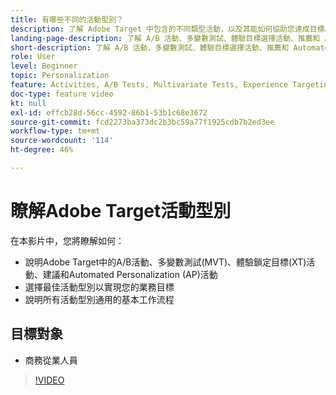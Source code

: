 ```yaml
---
title: 有哪些不同的活動型別？
description: 了解 Adobe Target 中包含的不同類型活動，以及其能如何協助您達成目標。
landing-page-description: 了解 A/B 活動、多變數測試、體驗目標選擇活動、推薦和 Automated Personalization 活動的基礎知識。
short-description: 了解 A/B 活動、多變數測試、體驗目標選擇活動、推薦和 Automated Personalization 活動的基礎知識。
role: User
level: Beginner
topic: Personalization
feature: Activities, A/B Tests, Multivariate Tests, Experience Targeting, Recommendations, Automated Personalization, Visual Experience Composer (VEC)
doc-type: feature video
kt: null
exl-id: effcb28d-56cc-4592-86b1-53b1c68e3672
source-git-commit: fcd2273ba373dc2b3bc59a77f1925cdb7b2ed3ee
workflow-type: tm+mt
source-wordcount: '114'
ht-degree: 46%

---
```


# 瞭解Adobe Target活動型別

在本影片中，您將瞭解如何：

* 說明Adobe Target中的A/B活動、多變數測試(MVT)、體驗鎖定目標(XT)活動、建議和Automated Personalization (AP)活動
* 選擇最佳活動型別以實現您的業務目標
* 說明所有活動型別通用的基本工作流程

## 目標對象

* 商務從業人員

>[!VIDEO](https://video.tv.adobe.com/v/17386/?quality=12)
